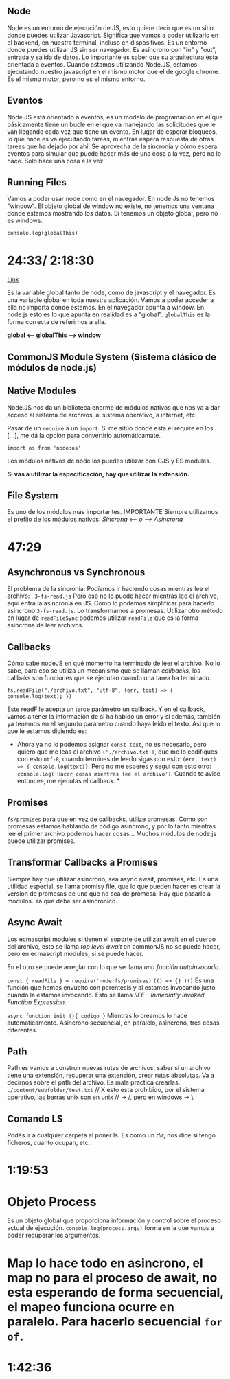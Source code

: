 ## Node

Node es un entorno de ejecución de JS, esto quiere decir que es un sitio donde puedes utilizar Javascript. Significa que vamos a poder utilizarlo en el backend, en nuestra terminal, incluso en dispositivos.
Es un entorno donde puedes utilizar JS sin ser navegador. Es asíncrono con "in" y "out", entrada y salida de datos. Lo importante es saber que su arquitectura esta orientada a eventos.
Cuando estamos utilizando Node.JS, estamos ejecutando nuestro javascript en el mismo motor que el de google chrome. Es el mismo motor, pero no es el mismo entorno.

## Eventos

Node.JS está orientado a eventos, es un modelo de programación en el que básicamente tiene un bucle en el que va manejando las solicitudes que le van llegando cada vez que tiene un evento. En lugar de esperar bloqueos, lo que hace es va ejecutando tareas, mientras espera respuesta de otras tareas que ha dejado por ahí.
Se aprovecha de la síncronia y cómo espera eventos para simular que puede hacer más de una cosa a la vez, pero no lo hace. Solo hace una cosa a la vez.

## Running Files

Vamos a poder usar node como en el navegador. En node Js no tenemos "window". El objeto global de window no existe, no tenemos una ventana donde estamos mostrando los datos. Si tenemos un objeto global, pero no es windows: 

`console.log(globalThis)`
# 24:33/ 2:18:30

[Link](https://www.youtube.com/watch?v=yB4n_K7dZV8&list=PLUofhDIg_38qm2oPOV-IRTTEKyrVBBaU7&index=1)

Es la variable global tanto de node, como de javascript y el navegador. Es una variable global en toda nuestra aplicación. Vamos a poder acceder a ella no importa donde estemos.
En el navegador apunta a window. En node.js esto es lo que apunta en realidad es a "global". `globalThis` es la forma correcta de referirnos a ella.

**global <-- globalThis --> window**

## CommonJS Module System (Sistema clásico de módulos de node.js)
## Native Modules

Node.JS nos da un biblioteca enorme de módulos nativos que nos va a dar acceso al sistema de archivos, al sistema operativo, a internet, etc.

Pasar de un `require` a un `import`. Si me sitúo donde esta el require en los [...], me dá la opción para convertirlo automáticamate.

`import os from 'node:os'`

Los módulos nativos de node los puedes utilizar con CJS y ES modules.

**Si vas a utilizar la especificación, hay que utilizar la extensión.**

## File System

Es uno de los módulos más importantes. IMPORTANTE Siempre utilizamos el prefijo de los módulos nativos.
*Sincrona <-- o --> Asincrona*

# 47:29


## Asynchronous vs Synchronous

El problema de la sincronía: Podíamos ir haciendo cosas mientras lee el archivo: ` 3-fs-read.js`
Pero eso no lo puede hacer mientras lee el archivo, aqui entra la asincronia en JS. Como lo podemos simplificar para hacerlo asincrono `3-fs-read.js`. Lo transformamos a promesas.
Utilizar otro método en lugar de `readFileSync` podemos utilizar `readFile` que es la forma asíncrona de leer archivos.

## Callbacks

Cómo sabe nodeJS en qué momento ha terminado de leer el archivo. No lo sabe, para eso se utiliza un mecanismo que se llaman *callbacks*, los callbaks son funciones que se ejecutan cuando una tarea ha terminado.

`fs.readFile("./archivo.txt", "utf-8", (err, text) => {
  console.log(text);
})`

Este readFile acepta un terce parámetro un callback. Y en el callback, vamos a tener la información de si ha habido un error y si además, también ya tenemos en el segundo parámetro cuando haya leido el texto. Asi que lo que le estamos diciendo es:

* Ahora ya no lo podemos asignar `const text`, no es necesario, pero quiero que me leas el archivo `('./archivo.txt')`, que me lo codifiques con esto `utf-8`, cuando termines de leerlo sigas con esto: `(err, text) => { console.log(text)}`. Pero no me esperes y segui con esto otro: `console.log('Hacer cosas mientras lee el archivo')`. Cuando te avise entonces, me ejecutas el callback. *

## Promises

`fs/promises` para que en vez de callbacks, utilize promesas. Como son promesas estamos hablando de código asíncrono, y por lo tanto mientras lee el primer archivo podemos hacer cosas...
Muchos módulos de node.js puede utilizar promises. 

## Transformar Callbacks a Promises

Siempre hay que utilizar asíncrono, sea async await, promises, etc.
Es una utilidad especial, se llama promisy file, que lo que pueden hacer es crear la version de promesas de una que no sea de promesa.
Hay que pasarlo a modulos. Ya que debe ser asincronico.

## Async Await

Los ecmascript modules si tienen el soporte de utilizar await en el cuerpo del archivo, esto se llama *top level await* en commonJS no se puede hacer, pero en ecmascript modules, si se puede hacer.

En el otro se puede arreglar con lo que se llama *una función autoinvocada*.

`const { readFile } = require('node:fs/promises)`
`(() => {} )()` Es una función que hemos envuelto con parentesis y al estamos invocando justo cuando la estamos invocando.
Esto se llama *IIFE - Inmediatly Invoked Function Expression*.

`async function init (){ codigo }` Mientras lo creamos lo hace automaticamente.
Asincrono secuencial, en paralelo, asincrono, tres cosas diferentes.

## Path

Path es vamos a construir nuevas rutas de archivos, saber si un archivo tiene una extensión, recuperar una extensión, crear rutas absolutas. Va a decirnos sobre el path del archivo.
Es mala practica crearlas.
`./content/subfolder/test.txt` // X esto esta prohibido, por el sistema operativo, las barras unix son en unix // -> /, pero en windows -> \

## Comando LS

Podés ir a cualquier carpeta al poner ls. Es como un *dir*, nos dice si tengo ficheros, cuanto ocupan, etc.

# 1:19:53

# Objeto Process

Es un objeto global que proporciona información y control sobre el proceso actual de ejecución.
`console.log(process.argv)` forma en la que vamos a poder recuperar los argumentos.

# Map lo hace todo en asincrono, el map no para el proceso de await, no esta esperando de forma secuencial, el mapeo funciona ocurre en paralelo. Para hacerlo secuencial `for of`.

# 1:42:36